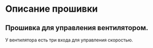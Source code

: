 Описание прошивки
=================

Прошивка для управления вентилятором. 
-------------------------------------

У вентилятора есть три входа для управления скоростью. 
